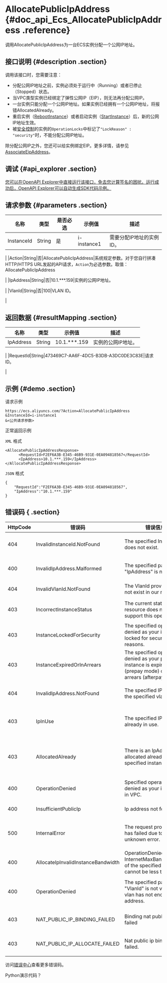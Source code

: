 # AllocatePublicIpAddress {#doc_api_Ecs_AllocatePublicIpAddress .reference}

调用AllocatePublicIpAddress为一台ECS实例分配一个公网IP地址。

## 接口说明 {#description .section}

调用该接口时，您需要注意：

-   分配公网IP地址之前，实例必须处于运行中（Running）或者已停止（Stopped）状态。
-   当VPC类型实例已经绑定了弹性公网IP（EIP），则无法再分配公网IP。
-   一台实例只能分配一个公网IP地址。如果实例已经拥有一个公网IP地址，将报错AllocatedAlready。
-   重启实例（[RebootInstance](~~25502~~)）或者启动实例（[StartInstance](~~25500~~)）后，新的公网IP地址生效。
-   被[安全控制](~~25695~~)的实例的`OperationLocks`中标记了`"LockReason" : "security"`时，不能分配公网IP地址。

除分配公网IP之外，您还可以给实例绑定EIP。更多详情，请参见[AssociateEipAddress](~~36017~~)。

## 调试 {#api_explorer .section}

[您可以在OpenAPI Explorer中直接运行该接口，免去您计算签名的困扰。运行成功后，OpenAPI Explorer可以自动生成SDK代码示例。](https://api.aliyun.com/#product=Ecs&api=AllocatePublicIpAddress&type=RPC&version=2014-05-26)

## 请求参数 {#parameters .section}

|名称|类型|是否必选|示例值|描述|
|--|--|----|---|--|
|InstanceId|String|是|i-instance1|需要分配IP地址的实例ID。

 |
|Action|String|否|AllocatePublicIpAddress|系统规定参数。对于您自行拼凑HTTP/HTTPS URL发起的API请求，`Action`为必选参数。取值：AllocatePublicIpAddress

 |
|IpAddress|String|否|10.1.\*\*\*.159|实例的公网IP地址。

 |
|VlanId|String|否|100|VLAN ID。

 |

## 返回数据 {#resultMapping .section}

|名称|类型|示例值|描述|
|--|--|---|--|
|IpAddress|String|10.1.\*\*\*.159|实例的公网IP地址。

 |
|RequestId|String|473469C7-AA6F-4DC5-B3DB-A3DC0DE3C83E|请求ID。

 |

## 示例 {#demo .section}

请求示例

``` {#request_demo}
https://ecs.aliyuncs.com/?Action=AllocatePublicIpAddress
&InstanceId=i-instance1
&<公共请求参数>
```

正常返回示例

`XML` 格式

``` {#xml_return_success_demo}
<AllocatePublicIpAddressResponse>
      <RequestId>F2EF6A3B-E345-46B9-931E-0EA094818567</RequestId>
      <IpAddress>10.1.***.159</IpAddress>
</AllocatePublicIpAddressResponse>
```

`JSON` 格式

``` {#json_return_success_demo}
{
	"RequestId":"F2EF6A3B-E345-46B9-931E-0EA094818567",
	"IpAddress":"10.1.***.159"
}
```

## 错误码 { .section}

|HttpCode|错误码|错误信息|描述|
|--------|---|----|--|
|404|InvalidInstanceId.NotFound|The specified InstanceId does not exist.|指定的实例不存在，请您检查实例ID是否正确。|
|400|InvalidIpAddress.Malformed|The specified parameter "IpAddress" is not valid.|指定的 IpAddress 不合法。|
|404|InvalidVlanId.NotFound|The VlanId provided does not exist in our records.|指定的虚拟局域网ID不存在。|
|403|IncorrectInstanceStatus|The current status of the resource does not support this operation.|该资源目前的状态不支持此操作。|
|403|InstanceLockedForSecurity|The specified operation is denied as your instance is locked for security reasons.|实例被安全锁定，指定的操作无法完成。|
|403|InstanceExpiredOrInArrears|The specified operation is denied as your prepay instance is expired \(prepay mode\) or in arrears \(afterpay mode\).|包年包月实例已过期，请您续费后再进行操作。|
|404|InvalidIpAddress.NotFound|The specified IP is not in the specified vlan.|指定的 IP 不在指定的虚拟局域网内。|
|403|IpInUse|The specified IP is already in use.|（用户使用指定IP进行绑定时）IP已经被使用在别的机器上。|
|403|AllocatedAlready|There is an IpAddress allocated already for the specified instance.|（用户使用指定IP进行绑定时）该实例已经被分配了别的IP地址。|
|400|OperationDenied|Specified operation is denied as your instance is in VPC.|由于实例存在于 VPC 中，指定的操作不合法。|
|400|InsufficientPublicIp|Ip address not found|未找到 IP 地址。|
|500|InternalError|The request processing has failed due to some unknown error.|内部错误，请重试。如果多次尝试失败，请提交工单。|
|400|AllocateIpInvalidInstanceBandwidth|OperationDenied The InternetMaxBandwidthOut of the specified instance cannot be less than 0.|请确保公网带宽至少大于0 才可分配 IP 地址。|
|400|OperationDenied|The specified parameter "VlanId" is not valid or vlan has not enough IP address.|指定的 VlanId 不合法，或已超出最大 IP 地址数限制。|
|403|NAT\_PUBLIC\_IP\_BINDING\_FAILED|Binding nat public ip failed|绑定公网 IP（NatPublicIp）失败。|
|403|NAT\_PUBLIC\_IP\_ALLOCATE\_FAILED|Nat public ip binding failed.|分配公网 IP（NatPublicIp）失败。|

访问[错误中心](https://error-center.aliyun.com/status/product/Ecs)查看更多错误码。

Python演示代码？
